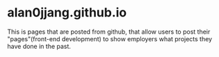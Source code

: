 alan0jjang.github.io
====================

This is pages that are posted from github, that allow users to post their "pages"(front-end development) to show employers what projects they have done in the past. 
